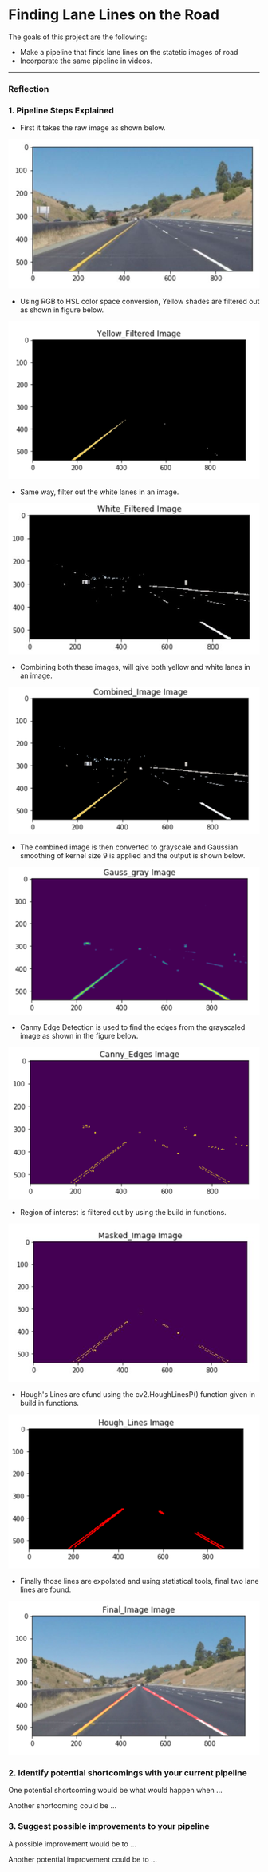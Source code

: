 # **Finding Lane Lines on the Road** 


The goals of this project are the following:
* Make a pipeline that finds lane lines on the statetic images of road
* Incorporate the same pipeline in videos.

[//]: # (Image References)

[image1]: ./test_images_output/Original.JPG "Raw Image"
[image2]: ./test_images_output/yellow_filter.jpg "Yellow Filter"
[image3]: ./test_images_output/white_filter.jpg "White Filter"
[image4]: ./test_images_output/combined_Image.PNG "Combined Yellow and White Filters"
[image5]: ./test_images_output/gaussian_gray.jpg "Gaussian Gray"
[image6]: ./test_images_output/canny_edge.jpg "Canny Edge Detection"
[image7]: ./test_images_output/masking_roi.JPG "Region of Interest"
[image8]: ./test_images_output/hough_lines.PNG "Hough Lines"
[image9]: ./test_images_output/final_image.jpg "Final Lines"

---

### Reflection

### 1. Pipeline Steps Explained

* First it takes the raw image as shown below.

![alt text][image1]

* Using RGB to HSL color space conversion, Yellow shades are filtered out as shown in figure below.

![alt text][image2]

* Same way, filter out the white lanes in an image.

![alt text][image3]

* Combining both these images, will give both yellow and white lanes in an image.

![alt text][image4]

* The combined image is then converted to grayscale and Gaussian smoothing of kernel size 9 is applied and the output is shown below.

![alt text][image5]

* Canny Edge Detection is used to find the edges from the grayscaled image as shown in the figure below.

![alt text][image6]

* Region of interest is filtered out by using the build in functions.

![alt text][image7]

* Hough's Lines are ofund using the cv2.HoughLinesP() function given in build in functions.

![alt text][image8]

* Finally those lines are expolated and using statistical tools, final two lane lines are found.

![alt text][image9]


### 2. Identify potential shortcomings with your current pipeline


One potential shortcoming would be what would happen when ... 

Another shortcoming could be ...


### 3. Suggest possible improvements to your pipeline

A possible improvement would be to ...

Another potential improvement could be to ...

